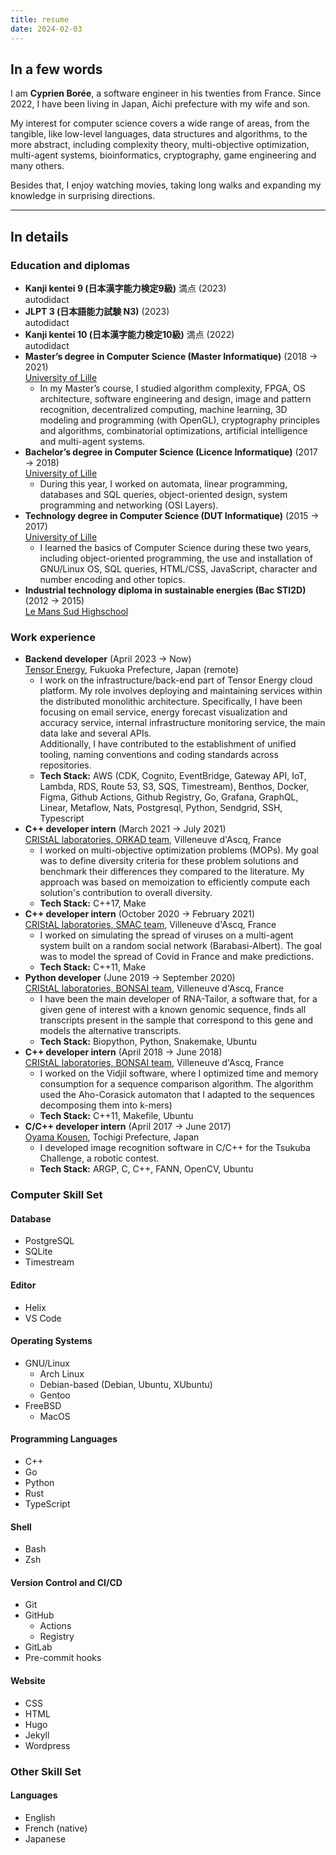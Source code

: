 ```yaml
---
title: resume
date: 2024-02-03
---
```


## In a few words

I am **Cyprien Borée**, a software engineer in his twenties from France. Since
2022, I have been living in Japan, Aichi prefecture with my wife and son.

My interest for computer science covers a wide range of areas, from the
tangible, like low-level languages, data structures and algorithms, to the more
abstract, including complexity theory, multi-objective optimization, multi-agent
systems, bioinformatics, cryptography, game engineering and many others.

Besides that, I enjoy watching movies, taking long walks and expanding my
knowledge in surprising directions.

---

## In details

### Education and diplomas

- **Kanji kentei 9 (日本漢字能力検定9級)** 満点 (2023)  
  autodidact
- **JLPT 3 (日本語能力試験 N3)**  (2023)  
  autodidact
- **Kanji kentei 10 (日本漢字能力検定10級)** 満点 (2022)   
  autodidact
- **Master’s degree in Computer Science (Master Informatique)** (2018 → 2021)   
  [University of Lille](https://en.wikipedia.org/wiki/University_of_Lille)  
  - In my Master’s course, I studied algorithm complexity, FPGA, OS
    architecture, software engineering and design, image and pattern
    recognition, decentralized computing, machine learning, 3D modeling and
    programming (with OpenGL), cryptography principles and algorithms,
    combinatorial optimizations, artificial intelligence and multi-agent
    systems.
- **Bachelor’s degree in Computer Science (Licence Informatique)**
  (2017 → 2018)  
  [University of Lille](https://en.wikipedia.org/wiki/University_of_Lille)  
  - During this year, I worked on automata, linear programming, databases and
    SQL queries, object-oriented design, system programming and networking (OSI
    Layers).
- **Technology degree in Computer Science (DUT Informatique)** (2015 → 2017)  
  [University of Lille](https://en.wikipedia.org/wiki/University_of_Lille)  
  - I learned the basics of Computer Science during these two years, including
    object-oriented programming, the use and installation of GNU/Linux OS, SQL
    queries, HTML/CSS, JavaScript, character and number encoding and other
    topics.
- **Industrial technology diploma in sustainable energies (Bac STI2D)**
  (2012 → 2015)  
  [Le Mans Sud Highschool]("https://lemans-sud.paysdelaloire.e-lyco.fr/)  

### Work experience

- **Backend developer** (April 2023 → Now)  
  [Tensor Energy](https://www.tensorenergy.jp/), Fukuoka Prefecture,
  Japan (remote)  
  - I work on the infrastructure/back-end part of Tensor Energy cloud platform.
  My role involves deploying and maintaining services within the distributed
  monolithic architecture. Specifically, I have been focusing on email service,
  energy forecast visualization and accuracy service, internal infrastructure
  monitoring  service, the main data lake and several APIs.  
  Additionally, I have contributed to the establishment of unified tooling,
  naming conventions and coding standards across repositories.  
  - **Tech Stack:** AWS (CDK, Cognito, EventBridge, Gateway API, IoT, Lambda,
  RDS, Route 53, S3, SQS, Timestream), Benthos, Docker, Figma, Github Actions,
  Github Registry, Go, Grafana, GraphQL, Linear, Metaflow, Nats, Postgresql,
  Python, Sendgrid, SSH, Typescript
- **C++ developer intern** (March 2021 → July 2021)  
  [CRIStAL laboratories, ORKAD team](https://orkad.univ-lille.fr),
  Villeneuve d'Ascq, France  
  - I worked on multi-objective optimization problems (MOPs). My goal was to
  define diversity criteria for these problem solutions and benchmark their
  differences they compared to the literature. My approach was based on
  memoization to efficiently compute each solution's contribution to overall
  diversity.  
  - **Tech Stack:** C++17, Make
- **C++ developer intern** (October 2020 → February 2021)  
  [CRIStAL laboratories, SMAC team](https://www.cristal.univ-lille.fr/SMAC),
  Villeneuve d'Ascq, France
  - I worked on simulating the spread of viruses on a multi-agent system built
    on a random social network (Barabasi-Albert). The goal was to model the
    spread of Covid in France and make predictions.
  - **Tech Stack:** C++11, Make
- **Python developer** (June 2019 → September 2020)  
  [CRIStAL laboratories, BONSAI team](https://www.cristal.univ-lille.fr/bonsai),
  Villeneuve d'Ascq, France
  - I have been the main developer of RNA-Tailor, a software that, for a given
    gene of interest with a known genomic sequence, finds all transcripts
    present in the sample that correspond to this gene and models the
    alternative transcripts.
  - **Tech Stack:** Biopython, Python, Snakemake, Ubuntu
- **C++ developer intern** (April 2018 → June 2018)  
  [CRIStAL laboratories, BONSAI team](https://www.cristal.univ-lille.fr/bonsai),
  Villeneuve d'Ascq, France
  - I worked on the Vidjil software, where I optimized time and memory
    consumption for a sequence comparison algorithm. The algorithm used the
    Aho-Corasick automaton that I adapted to the sequences decomposing them
    into k-mers)
  - **Tech Stack:** C++11, Makefile, Ubuntu
- **C/C++ developer intern** (April 2017 → June 2017)  
  [Oyama Kousen](https://www.oyama-ct.ac.jp/), Tochigi Prefecture, Japan  
  - I developed image recognition software in C/C++ for the Tsukuba Challenge,
    a robotic contest.
  - **Tech Stack:** ARGP, C, C++, FANN, OpenCV, Ubuntu

### Computer Skill Set

#### Database

- PostgreSQL
- SQLite
- Timestream

#### Editor

- Helix
- VS Code

#### Operating Systems

- GNU/Linux
  - Arch Linux
  - Debian-based (Debian, Ubuntu, XUbuntu)
  - Gentoo
- FreeBSD
  - MacOS

#### Programming Languages

- C++
- Go 
- Python
- Rust
- TypeScript

#### Shell

- Bash
- Zsh

#### Version Control and CI/CD

- Git
- GitHub
  - Actions
  - Registry
- GitLab
- Pre-commit hooks

#### Website

- CSS
- HTML
- Hugo
- Jekyll
- Wordpress

### Other Skill Set

#### Languages

- English
- French (native)
- Japanese

